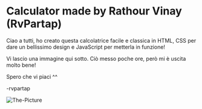 # Calculator made by Rathour Vinay (RvPartap)

Ciao a tutti, ho creato questa calcolatrice facile e classica in HTML, CSS per dare un bellissimo design e JavaScript per metterla in funzione!

Vi lascio una immagine qui sotto. Ciò messo poche ore, però mi è uscita molto bene!

Spero che vi piaci ^^

-rvpartap

![The-Picture](https://user-images.githubusercontent.com/83447089/188483865-26cc3de1-555d-4528-b013-a0d35efea713.png)
